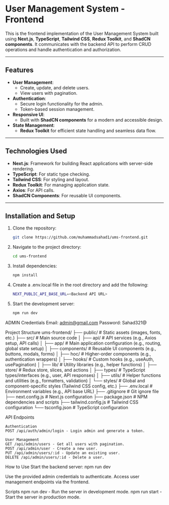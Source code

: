 # User Management System - Frontend

This is the frontend implementation of the User Management System built using **Next.js**, **TypeScript**, **Tailwind CSS**, **Redux Toolkit**, and **ShadCN components**. It communicates with the backend API to perform CRUD operations and handle authentication and authorization.

---

## Features

- **User Management**:
  - Create, update, and delete users.
  - View users with pagination.
- **Authentication**:
  - Secure login functionality for the admin.
  - Token-based session management.
- **Responsive UI**:
  - Built with **ShadCN components** for a modern and accessible design.
- **State Management**:
  - **Redux Toolkit** for efficient state handling and seamless data flow.

---

## Technologies Used

- **Next.js**: Framework for building React applications with server-side rendering.
- **TypeScript**: For static type checking.
- **Tailwind CSS**: For styling and layout.
- **Redux Toolkit**: For managing application state.
- **Axios**: For API calls.
- **ShadCN Components**: For reusable UI components.

---

## Installation and Setup

1. Clone the repository:
   ```bash
   git clone https://github.com/muhammadsahad1/ums-frontend.git

2. Navigate to the project directory:
    ```bash
    cd ums-frontend

3. Install dependencies:
    ```bash
    npm install

4. Create a .env.local file in the root directory and add the following:
    ```bash
    NEXT_PUBLIC_API_BASE_URL=<Backend API URL>

5. Start the development server:
    ```bash
    npm run dev

ADMIN Credentials
    Email: admin@gmail.com
    Password: Sahad321@

Project Structure
ums-frontend/
├── public/              # Static assets (images, fonts, etc.)
├── src/                 # Main source code
│   ├── api/             # API services (e.g., Axios setup, API calls)
│   ├── app/             # Main application configuration (e.g., routing, global state setup)
│   ├── components/      # Reusable UI components (e.g., buttons, modals, forms)
│   ├── hoc/             # Higher-order components (e.g., authentication wrappers)
│   ├── hooks/           # Custom hooks (e.g., useAuth, usePagination)
│   ├── lib/             # Utility libraries (e.g., helper functions)
│   ├── store/           # Redux store, slices, and actions
│   ├── types/           # TypeScript types/interfaces (e.g., user, API responses)
│   ├── utils/           # Helper functions and utilities (e.g., formatters, validation)
│   └── styles/          # Global and component-specific styles (Tailwind CSS config, etc.)
├── .env.local           # Environment variables (e.g., API base URL)
├── .gitignore           # Git ignore file
├── next.config.js       # Next.js configuration
├── package.json         # NPM dependencies and scripts
├── tailwind.config.js   # Tailwind CSS configuration
└── tsconfig.json        # TypeScript configuration


API Endpoints

    Authentication
    POST /api/auth/admin/login - Login admin and generate a token.

    User Management
    GET /api/admin/users - Get all users with pagination.
    POST /api/admin/user - Create a new user.
    PUT /api/admin/users/:id - Update an existing user.
    DELETE /api/admin/users/:id - Delete a user.

How to Use
Start the backend server:
npm run dev

Use the provided admin credentials to authenticate.
Access user management endpoints via the frontend.

Scripts
npm run dev - Run the server in development mode.
npm run start - Start the server in production mode.